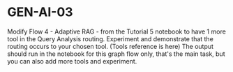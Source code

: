 # GEN-AI-03
Modify Flow 4 - Adaptive RAG - from the Tutorial 5 notebook to have 1 more tool in
the Query Analysis routing. Experiment and demonstrate that the routing occurs to
your chosen tool. (Tools reference is here)
The output should run in the notebook for this graph flow only, that's the main task,
but you can also add more tools and experiment.
